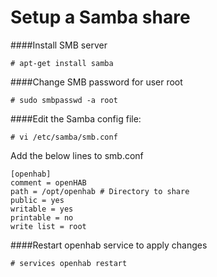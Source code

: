 Setup a Samba share
===================

####Install SMB server

    # apt-get install samba

####Change SMB password for user root

    # sudo smbpasswd -a root

####Edit the Samba config file:

    # vi /etc/samba/smb.conf

Add the below lines to smb.conf

    [openhab]
    comment = openHAB
    path = /opt/openhab # Directory to share
    public = yes
    writable = yes
    printable = no
    write list = root

####Restart openhab service to apply changes

    # services openhab restart
